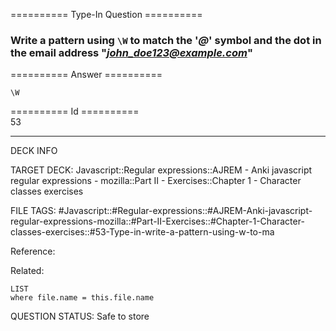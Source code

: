 ========== Type-In Question ==========

###  Write a pattern using `\W` to match the '_@_' symbol and the dot in the email address "*john_doe123@example.com*"  

========== Answer ==========  

`\W`

========== Id ==========  
53

---

DECK INFO

TARGET DECK: Javascript::Regular expressions::AJREM - Anki javascript regular expressions - mozilla::Part II - Exercises::Chapter 1 - Character classes exercises

FILE TAGS: #Javascript::#Regular-expressions::#AJREM-Anki-javascript-regular-expressions-mozilla::#Part-II-Exercises::#Chapter-1-Character-classes-exercises::#53-Type-in-write-a-pattern-using-w-to-ma

Reference:

Related:

```dataview
LIST
where file.name = this.file.name
```


QUESTION STATUS: Safe to store
